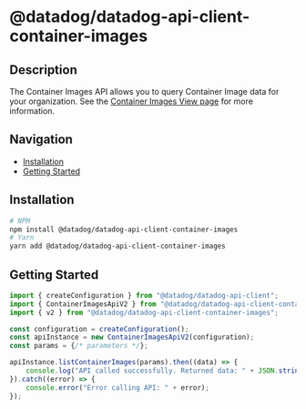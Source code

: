 # @datadog/datadog-api-client-container-images

## Description

The Container Images API allows you to query Container Image data for your organization. See the [Container Images View page](https://docs.datadoghq.com/infrastructure/containers/container_images/) for more information.

## Navigation

- [Installation](#installation)
- [Getting Started](#getting-started)

## Installation

```sh
# NPM
npm install @datadog/datadog-api-client-container-images
# Yarn
yarn add @datadog/datadog-api-client-container-images
```

## Getting Started
```ts
import { createConfiguration } from "@datadog/datadog-api-client";
import { ContainerImagesApiV2 } from "@datadog/datadog-api-client-container-images";
import { v2 } from "@datadog/datadog-api-client-container-images";

const configuration = createConfiguration();
const apiInstance = new ContainerImagesApiV2(configuration);
const params = {/* parameters */};

apiInstance.listContainerImages(params).then((data) => {
    console.log("API called successfully. Returned data: " + JSON.stringify(data));
}).catch((error) => {
    console.error("Error calling API: " + error);
});
```